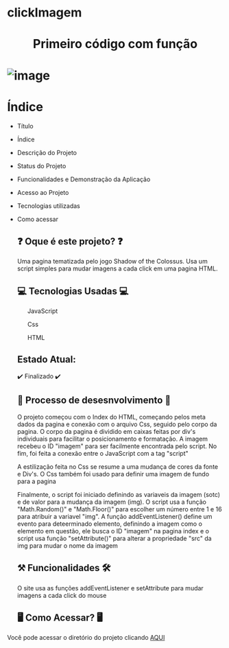 # clickImagem
<h1 align="center">Primeiro código com função<h1>
  
![image](https://user-images.githubusercontent.com/127852282/229905230-cbb71851-bdff-4d01-b482-af330f967842.png)

# Índice 

* Título
* Índice
* Descrição do Projeto
* Status do Projeto
* Funcionalidades e Demonstração da Aplicação
* Acesso ao Projeto
* Tecnologias utilizadas
* Como acessar

  
  
  <h2> ❓ Oque é este projeto? ❓ </h2>
  <p>Uma pagina tematizada pelo jogo Shadow of the Colossus. Usa um script simples para mudar imagens a cada click em uma pagina HTML.<p>
  
  <h2> 💻 Tecnologias Usadas 💻</h2>
  <ul>
    <dl>JavaScript</ol>
    <dl>Css</ol>
    <dl>HTML</ol>
  </ul>
  
  <h2>  Estado Atual: </h2>
  <p> ✔️ Finalizado ✔️ </p>
  
  <h2> 🚧 Processo de desesnvolvimento 🚧 </h2>
  <p> O projeto começou com o Index do HTML, começando pelos meta dados da pagina e conexão com o arquivo Css, seguido pelo corpo da pagina. O corpo da pagina é dividido em caixas feitas por div's individuais para facilitar o posicionamento e formatação. A imagem recebeu o ID "imagem" para ser facilmente encontrada pelo script. No fim, foi feita a conexão entre o JavaScript com a tag "script"</p>
  <p> A estilização feita no Css se resume a uma mudança de cores da fonte e Div's. O Css também foi usado para definir uma imagem de fundo para a pagina</p>
  <p> Finalmente, o script foi iniciado definindo as variaveis da imagem (sotc) e de valor para a mudança da imagem (img). O script usa a função "Math.Random()" e "Math.Floor()" para escolher um número entre 1 e 16 para atribuir a variavel "img". A função addEventListener() define um evento para deteerminado elemento, definindo a imagem como o elemento em questão, ele busca o ID "imagem" na pagina index e o script usa função "setAttribute()" para alterar a propriedade "src" da img para mudar o nome da imagem</p>
    
  
  <h2> ⚒️ Funcionalidades 🛠️ </h2>
  <p> O site usa as funções addEventListener e setAttribute para mudar imagens a cada click do mouse </p>
  
  <h2> 🖥️ Como Acessar? 🖥️</h2>
<p> Você pode acessar o diretório do projeto clicando <a href="https://github.com/FilipeCGEtec/clickImagem">AQUI</a></p>
  
  
  
  
  
  
